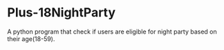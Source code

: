 # Plus-18NightParty
A python program that check if users are eligible for night party based on their age(18-59).
